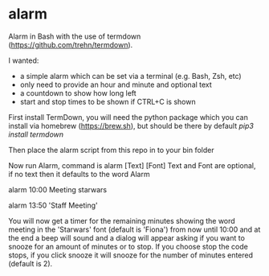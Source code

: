 # alarm
Alarm in Bash with the use of termdown (https://github.com/trehn/termdown).

I wanted:
- a simple alarm which can be set via a terminal (e.g. Bash, Zsh, etc)
- only need to provide an hour and minute and optional text
- a countdown to show how long left
- start and stop times to be shown if CTRL+C is shown 


First install TermDown, you will need the python package which you can install via homebrew (https://brew.sh), but should be there by default
<brew install python>
<i>pip3 install termdown</i>

Then place the alarm script from this repo in to your bin folder

Now run Alarm, command is alarm <time> [Text] [Font]
  Text and Font are optional, if no text then it defaults to the word Alarm

alarm 10:00 Meeting starwars

alarm 13:50 'Staff Meeting'

You will now get a timer for the remaining minutes showing the word meeting in the 'Starwars' font (default is 'Fiona') from now until 10:00 and at the end a beep will sound and a dialog will appear asking if you want to snooze for an amount of minutes or to stop.  If you choose stop the code stops, if you click snooze it will snooze for the number of minutes entered (default is 2).
